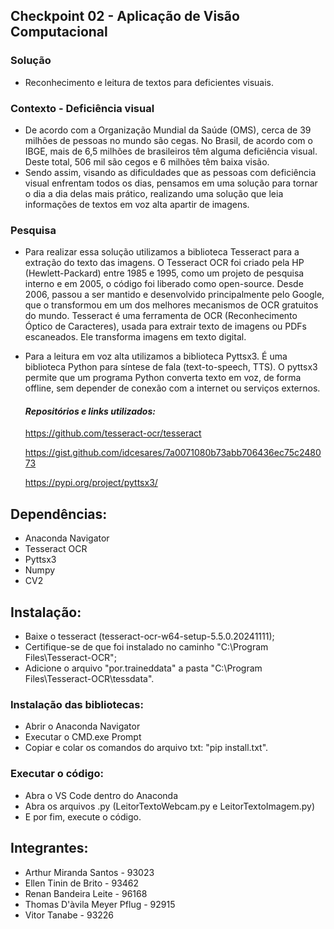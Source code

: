## Checkpoint 02 - Aplicação de Visão Computacional
### Solução
- Reconhecimento e leitura de textos para deficientes visuais.

### Contexto - Deficiência visual
- De acordo com a Organização Mundial da Saúde (OMS), cerca de 39 milhões de pessoas no mundo são cegas. No Brasil, de acordo com o IBGE, mais de 6,5 milhões de brasileiros têm alguma deficiência visual. Deste total, 506 mil são   cegos e 6 milhões têm baixa visão.
- Sendo assim, visando as dificuldades que as pessoas com deficiência visual enfrentam todos os dias, pensamos em uma solução   para tornar o dia a dia delas mais prático, realizando uma solução que leia informações de textos em voz alta apartir de      imagens.

### Pesquisa
- Para realizar essa solução utilizamos a biblioteca Tesseract para a extração do texto das imagens.
  O Tesseract OCR foi criado pela HP (Hewlett-Packard) entre 1985 e 1995, como um projeto de pesquisa interno e em 2005, o código foi liberado como open-source. Desde 2006, passou a ser mantido e desenvolvido principalmente pelo Google, que o transformou em um dos melhores mecanismos de OCR gratuitos do mundo.
  Tesseract é uma ferramenta de OCR (Reconhecimento Óptico de Caracteres), usada para extrair texto de imagens ou PDFs escaneados. Ele transforma imagens em texto digital.

- Para a leitura em voz alta utilizamos a biblioteca Pyttsx3. 
  É uma biblioteca Python para síntese de fala (text-to-speech, TTS). O pyttsx3 permite que um programa Python converta texto em voz, de forma offline, sem depender de 
  conexão com a internet ou serviços externos.


  #### *Repositórios e links utilizados:* ####
  https://github.com/tesseract-ocr/tesseract
  
  https://gist.github.com/idcesares/7a0071080b73abb706436ec75c248073
  
  https://pypi.org/project/pyttsx3/

## Dependências:
- Anaconda Navigator
- Tesseract OCR
- Pyttsx3
- Numpy
- CV2
  
## Instalação:
- Baixe o tesseract (tesseract-ocr-w64-setup-5.5.0.20241111);
- Certifique-se de que foi instalado no caminho "C:\Program Files\Tesseract-OCR";
- Adicione o arquivo "por.traineddata" a pasta "C:\Program Files\Tesseract-OCR\tessdata".

### Instalação das bibliotecas:
- Abrir o Anaconda Navigator
- Executar o CMD.exe Prompt
- Copiar e colar os comandos do arquivo txt: "pip install.txt".
  
### Executar o código:
- Abra o VS Code dentro do Anaconda
- Abra os arquivos .py (LeitorTextoWebcam.py e LeitorTextoImagem.py) 
- E por fim, execute o código.  

## Integrantes:
- Arthur Miranda Santos - 93023
- Ellen Tinin de Brito - 93462
- Renan Bandeira Leite - 96168
- Thomas D'àvila Meyer Pflug - 92915
- Vitor Tanabe - 93226
